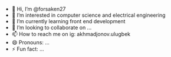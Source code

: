 - 👋 Hi, I’m @forsaken27
- 👀 I’m interested in computer science and electrical engineering
- 🌱 I’m currently learning front end development
- 💞️ I’m looking to collaborate on ...
- 📫 How to reach me on ig: akhmadjonov.ulugbek
- 😄 Pronouns: ...
- ⚡ Fun fact: ...

<!---
forsaken27/forsaken27 is a ✨ special ✨ repository because its `README.md` (this file) appears on your GitHub profile.
You can click the Preview link to take a look at your changes.
--->
